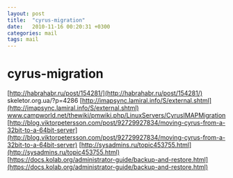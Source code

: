 ```yaml
---
layout: post
title:  "cyrus-migration"
date:   2010-11-16 00:20:31 +0300
categories: mail
tags: mail
---
```


# cyrus-migration
[http://habrahabr.ru/post/154281/](http://habrahabr.ru/post/154281/)
skeletor.org.ua/?p=4286
[http://imapsync.lamiral.info/S/external.shtml](http://imapsync.lamiral.info/S/external.shtml)
www.campworld.net/thewiki/pmwiki.php/LinuxServers/CyrusIMAPMigration
[http://blog.viktorpetersson.com/post/92729927834/moving-cyrus-from-a-32bit-to-a-64bit-server](http://blog.viktorpetersson.com/post/92729927834/moving-cyrus-from-a-32bit-to-a-64bit-server)
[http://sysadmins.ru/topic453755.html](http://sysadmins.ru/topic453755.html)
[https://docs.kolab.org/administrator-guide/backup-and-restore.html](https://docs.kolab.org/administrator-guide/backup-and-restore.html)